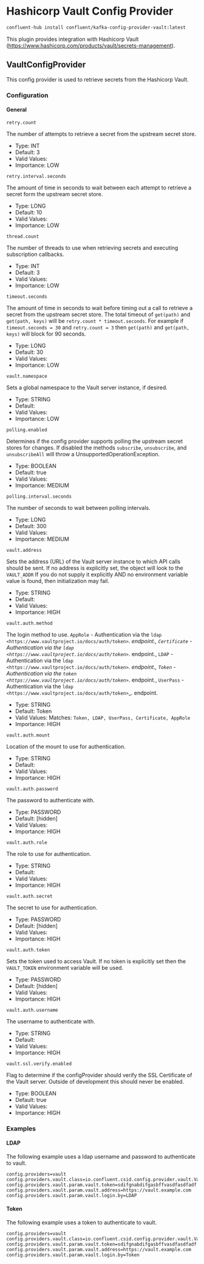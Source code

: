 # Hashicorp Vault Config Provider

```bash
confluent-hub install confluent/kafka-config-provider-vault:latest
```

This plugin provides integration with Hashicorp Vault (https://www.hashicorp.com/products/vault/secrets-management).

## VaultConfigProvider

This config provider is used to retrieve secrets from the Hashicorp Vault.


### Configuration


#### General

```properties
retry.count
```
The number of attempts to retrieve a secret from the upstream secret store.

* Type: INT
* Default: 3
* Valid Values: 
* Importance: LOW

```properties
retry.interval.seconds
```
The amount of time in seconds to wait between each attempt to retrieve a secret form the upstream secret store.

* Type: LONG
* Default: 10
* Valid Values: 
* Importance: LOW

```properties
thread.count
```
The number of threads to use when retrieving secrets and executing subscription callbacks.

* Type: INT
* Default: 3
* Valid Values: 
* Importance: LOW

```properties
timeout.seconds
```
The amount of time in seconds to wait before timing out a call to retrieve a secret from the upstream secret store. The total timeout of `get(path)` and `get(path, keys)` will be `retry.count * timeout.seconds`. For example if `timeout.seconds = 30` and `retry.count = 3` then `get(path)` and `get(path, keys)` will block for 90 seconds.

* Type: LONG
* Default: 30
* Valid Values: 
* Importance: LOW

```properties
vault.namespace
```
Sets a global namespace to the Vault server instance, if desired.

* Type: STRING
* Default: 
* Valid Values: 
* Importance: LOW

```properties
polling.enabled
```
Determines if the config provider supports polling the upstream secret stores for changes. If disabled the methods `subscribe`, `unsubscribe`, and `unsubscribeAll` will throw a UnsupportedOperationException.

* Type: BOOLEAN
* Default: true
* Valid Values: 
* Importance: MEDIUM

```properties
polling.interval.seconds
```
The number of seconds to wait between polling intervals.

* Type: LONG
* Default: 300
* Valid Values: 
* Importance: MEDIUM

```properties
vault.address
```
Sets the address (URL) of the Vault server instance to which API calls should be sent. If no address is explicitly set, the object will look to the `VAULT_ADDR` If you do not supply it explicitly AND no environment variable value is found, then initialization may fail.

* Type: STRING
* Default: 
* Valid Values: 
* Importance: HIGH

```properties
vault.auth.method
```
The login method to use. `AppRole` - Authentication via the `ldap
<https://www.vaultproject.io/docs/auth/token>`_. endpoint., `Certificate` - Authentication via the `ldap
<https://www.vaultproject.io/docs/auth/token>`_. endpoint., `LDAP` - Authentication via the `ldap
<https://www.vaultproject.io/docs/auth/token>`_. endpoint., `Token` - Authentication via the `token
<https://www.vaultproject.io/docs/auth/token>`_. endpoint., `UserPass` - Authentication via the `ldap
<https://www.vaultproject.io/docs/auth/token>`_. endpoint.

* Type: STRING
* Default: Token
* Valid Values: Matches: ``Token, LDAP, UserPass, Certificate, AppRole``
* Importance: HIGH

```properties
vault.auth.mount
```
Location of the mount to use for authentication.

* Type: STRING
* Default: 
* Valid Values: 
* Importance: HIGH

```properties
vault.auth.password
```
The password to authenticate with.

* Type: PASSWORD
* Default: [hidden]
* Valid Values: 
* Importance: HIGH

```properties
vault.auth.role
```
The role to use for authentication.

* Type: STRING
* Default: 
* Valid Values: 
* Importance: HIGH

```properties
vault.auth.secret
```
The secret to use for authentication.

* Type: PASSWORD
* Default: [hidden]
* Valid Values: 
* Importance: HIGH

```properties
vault.auth.token
```
Sets the token used to access Vault. If no token is explicitly set then the `VAULT_TOKEN` environment variable will be used. 

* Type: PASSWORD
* Default: [hidden]
* Valid Values: 
* Importance: HIGH

```properties
vault.auth.username
```
The username to authenticate with.

* Type: STRING
* Default: 
* Valid Values: 
* Importance: HIGH

```properties
vault.ssl.verify.enabled
```
Flag to determine if the configProvider should verify the SSL Certificate of the Vault server. Outside of development this should never be enabled.

* Type: BOOLEAN
* Default: true
* Valid Values: 
* Importance: HIGH

### Examples

#### LDAP

The following example uses a ldap username and password to authenticate to vault.

```properties
config.providers=vault
config.providers.vault.class=io.confluent.csid.config.provider.vault.VaultConfigProvider
config.providers.vault.param.vault.token=sdifgnabdifgasbffvasdfasdfadf
config.providers.vault.param.vault.address=https://vault.example.com
config.providers.vault.param.vault.login.by=LDAP
```
#### Token

The following example uses a token to authenticate to vault.

```properties
config.providers=vault
config.providers.vault.class=io.confluent.csid.config.provider.vault.VaultConfigProvider
config.providers.vault.param.vault.token=sdifgnabdifgasbffvasdfasdfadf
config.providers.vault.param.vault.address=https://vault.example.com
config.providers.vault.param.vault.login.by=Token
```

